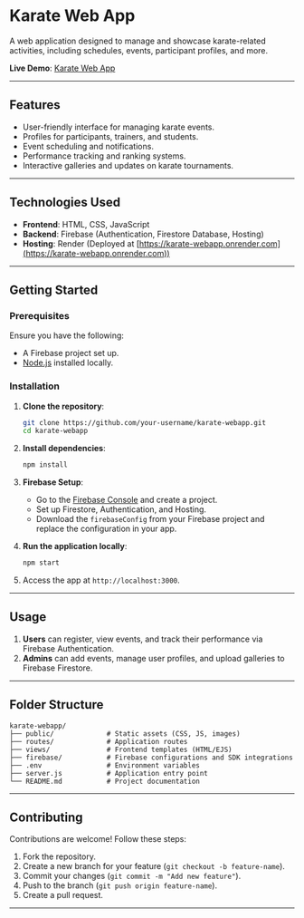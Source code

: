# **Karate Web App**

A web application designed to manage and showcase karate-related activities, including schedules, events, participant profiles, and more.  

**Live Demo**: [Karate Web App](https://karate-webapp.onrender.com)  

---

## **Features**
- User-friendly interface for managing karate events.
- Profiles for participants, trainers, and students.
- Event scheduling and notifications.
- Performance tracking and ranking systems.
- Interactive galleries and updates on karate tournaments.

---

## **Technologies Used**
- **Frontend**: HTML, CSS, JavaScript
- **Backend**: Firebase (Authentication, Firestore Database, Hosting)
- **Hosting**: Render (Deployed at [https://karate-webapp.onrender.com](https://karate-webapp.onrender.com))

---

## **Getting Started**

### **Prerequisites**
Ensure you have the following:
- A Firebase project set up.  
- [Node.js](https://nodejs.org/) installed locally.  

### **Installation**

1. **Clone the repository**:
   ```bash
   git clone https://github.com/your-username/karate-webapp.git
   cd karate-webapp
   ```

2. **Install dependencies**:
   ```bash
   npm install
   ```

3. **Firebase Setup**:
   - Go to the [Firebase Console](https://console.firebase.google.com/) and create a project.
   - Set up Firestore, Authentication, and Hosting.
   - Download the `firebaseConfig` from your Firebase project and replace the configuration in your app.

4. **Run the application locally**:
   ```bash
   npm start
   ```

5. Access the app at `http://localhost:3000`.

---

## **Usage**
1. **Users** can register, view events, and track their performance via Firebase Authentication.  
2. **Admins** can add events, manage user profiles, and upload galleries to Firebase Firestore.  

---

## **Folder Structure**
```plaintext
karate-webapp/
├── public/             # Static assets (CSS, JS, images)
├── routes/             # Application routes
├── views/              # Frontend templates (HTML/EJS)
├── firebase/           # Firebase configurations and SDK integrations
├── .env                # Environment variables
├── server.js           # Application entry point
└── README.md           # Project documentation
```

---

## **Contributing**
Contributions are welcome! Follow these steps:  
1. Fork the repository.  
2. Create a new branch for your feature (`git checkout -b feature-name`).  
3. Commit your changes (`git commit -m "Add new feature"`).  
4. Push to the branch (`git push origin feature-name`).  
5. Create a pull request.  

---
